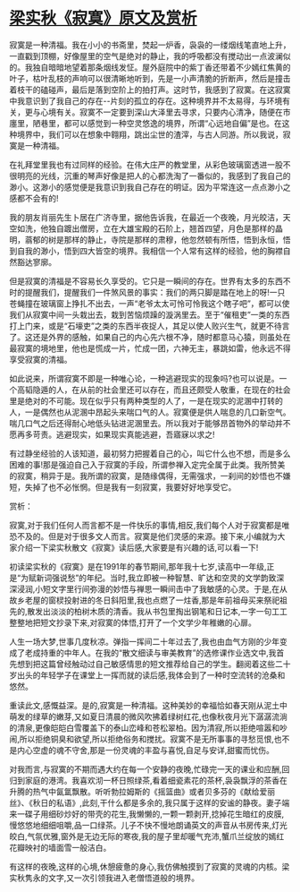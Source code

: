 # [梁实秋《寂寞》原文及赏析](https://www.vrrw.net/wx/9973.html)

寂寞是一种清福。我在小小的书斋里，焚起一炉香，袅袅的一缕烟线笔直地上升，一直戳到顶棚，好像屋里的空气是绝对的静止，我的呼吸都没有搅动出一点波澜似的。我独自暗暗地望着那条烟线发怔。屋外庭院中的紫丁香还带着不少嫣红焦黄的叶子，枯叶乱枝的声响可以很清晰地听到，先是一小声清脆的折断声，然后是撞击着枝干的磕碰声，最后是落到空阶上的拍打声。这时节，我感到了寂寞。在这寂寞中我意识到了我自己的存在--片刻的孤立的存在。这种境界并不太易得，与环境有关，更与心境有关。寂寞不一定要到深山大泽里去寻求，只要内心清净，随便在市廛里，陋巷里，都可以感觉到一种空灵悠逸的境界，所谓“心远地自偏”是也。在这种境界中，我们可以在想象中翱翔，跳出尘世的渣滓，与古人同游。所以我说，寂寞是一种清福。

在礼拜堂里我也有过同样的经验。在伟大庄严的教堂里，从彩色玻璃窗透进一股不很明亮的光线，沉重的琴声好像是把人的心都洗淘了一番似的，我感到了我自己的渺小。这渺小的感觉便是我意识到我自己存在的明证。因为平常连这一点点渺小之感都不会有的!

我的朋友肖丽先生卜居在广济寺里，据他告诉我，在最近一个夜晚，月光皎洁，天空如洗，他独自踱出僧房，立在大雄宝殿的石阶上，翘首四望，月色是那样的晶明，蓊郁的树是那样的静止，寺院是那样的肃穆，他忽然顿有所悟，悟到永恒，悟到自我的渺小，悟到四大皆空的境界。我相信一个人常有这样的经验，他的胸襟自然豁达寥廓。

但是寂寞的清福是不容易长久享受的。它只是一瞬间的存在。世界有太多的东西不时的提醒我们，提醒我们一件煞风景的事实：我们的两只脚是踏在地上的呀!一只苍蝇撞在玻璃窗上挣扎不出去，一声“老爷太太可怜可怜我这个瞎子吧”，都可以使我们从寂寞中间一头栽出去，栽到苦恼烦躁的漩涡里去。至于“催租吏”一类的东西打上门来，或是“石壕吏”之类的东西半夜捉人，其足以使人败兴生气，就更不待言了。这还是外界的感触，如果自己的内心先六根不净，随时都意马心猿，则虽处在最寂寞的境地里，他也是慌成一片，忙成一团，六神无主，暴跳如雷，他永远不得享受寂寞的清福。

如此说来，所谓寂寞不即是一种唯心论，一种逃避现实的现象吗?也可以说是。一个高韬隐遁的人，在从前的社会里还可以存在，而且还颇受人敬重，在现在的社会里是绝对的不可能。现在似乎只有两种类型的人了，一是在现实的泥溷中打转的人，一是偶然也从泥溷中昂起头来喘口气的人。寂寞便是供人喘息的几口新空气。喘几口气之后还得耐心地低头钻进泥溷里去。所以我对于能够昂首物外的举动并不愿再多苛责。逃避现实，如果现实真能逃避，吾寤寐以求之!

有过静坐经验的人该知道，最初努力把握着自己的心，叫它什么也不想，而是多么困难的事!那是强迫自己入于寂寞的手段，所谓参禅入定完全属于此类。我所赞美的寂寞，稍异于是。我所谓的寂寞，是随缘偶得，无需强求，一刹间的妙悟也不嫌短，失掉了也不必怅惘。但是我有一刻寂寞，我要好好地享受它。



赏析：

寂寞,对于我们任何人而言都不是一件快乐的事情,相反,我们每个人对于寂寞都是唯恐不及的。但是对于很多文人而言。寂寞是他们灵感的来源。接下来,小编就为大家介绍一下梁实秋散文《寂寞》读后感,大家要是有兴趣的话,可以看一下!

初读梁实秋的《寂寞》是在1991年的春节期间,那年我十七岁,读高中一年级,正是“为赋新词强说愁”的年纪。当时,我立即被一种智慧、旷达和空灵的文学韵致深深浸润,小短文字里行间弥漫的妙悟与禅思一瞬间击中了我敏感的心灵。于是,在从故乡老屋的窗棂投射进的冬日斜阳里,我也点燃了一炷香,那是年前祖母买来祭祀祖先的,散发出淡淡的柏树木质的清香。我从书包里掏出钢笔和日记本,一字一句工工整整地把短文抄录下来,对寂寞的体悟,打开了一个文学少年稚嫩的心扉。

人生一场大梦,世事几度秋凉。弹指一挥间二十年过去了,我也由血气方刚的少年变成了老成持重的中年人。在我的“散文细读与审美教育”的选修课作业选文中,我首先想到把这篇曾经触动过自己敏感情思的短文推荐给自己的学生。翻阅着这些二十岁出头的年轻学子在课堂上一挥而就的读后感,我体会到了一种时空流转的沧桑和悠然。

重读此文,感慨益深。是的,寂寞是一种清福。这种美妙的幸福恰如春天刚从泥土中萌发的绿草的嫩芽,又如夏日清晨的微风吹拂着绿树红花,也像秋夜月光下潺潺流淌的清泉,更像皑皑白雪覆盖下的泰山峦峰和苍松翠柏。因为清寂,所以拒绝喧嚣和吵闹,所以拒绝铜臭和欲望,所以拒绝俗务和搅扰。寂寞不是无所事事的寻愁觅恨,也不是内心空虚的魂不守舍,那是一份灵魂的丰盈与喜悦,自足与安详,甜蜜而忧伤。

对我而言,与寂寞的不期而遇大约在每一个安静的夜晚,忙碌完一天的课业和应酬,回归到家庭的港湾。我喜欢沏一杯日照绿茶,看着细瓷素花的茶杯,袅袅飘浮的茶香在升腾的热气中氤氲飘散。听听勃拉姆斯的《摇篮曲》或者贝多芬的《献给爱丽丝》、《秋日的私语》,此刻,干什么都是多余的,我只属于这样的安谧的静夜。妻子端来一碟子用细砂炒好的带壳的花生,我懒懒的,一颗一颗剥开,捻掉花生暗红的皮膜,慢悠悠地细细咀嚼,品一口绿茶。儿子不快不慢地朗诵英文的声音从书房传来,灯光皎白,气氛优雅,窗外是无边无际的寒夜,我的屋子里却暖气充沛,蟹爪兰绽放的嫣红花瓣映衬的墙面雪一般洁白。

有这样的夜晚,这样的心境,休憩疲惫的身心,我仿佛触摸到了寂寞的灵魂的内核。梁实秋隽永的文字,又一次引领我进入老僧悟道般的境界。

